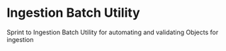 # Ingestion Batch Utility
Sprint to Ingestion Batch Utility for automating and validating Objects for ingestion
